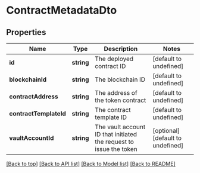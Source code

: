 # ContractMetadataDto

## Properties

|Name | Type | Description | Notes|
|------------ | ------------- | ------------- | -------------|
|**id** | **string** | The deployed contract ID | [default to undefined]|
|**blockchainId** | **string** | The blockchain ID | [default to undefined]|
|**contractAddress** | **string** | The address of the token contract | [default to undefined]|
|**contractTemplateId** | **string** | The contract template ID | [default to undefined]|
|**vaultAccountId** | **string** | The vault account ID that initiated the request to issue the token | [optional] [default to undefined]|




[[Back to top]](#) [[Back to API list]](../../README.md#documentation-for-api-endpoints) [[Back to Model list]](../../README.md#documentation-for-models) [[Back to README]](../../README.md)
